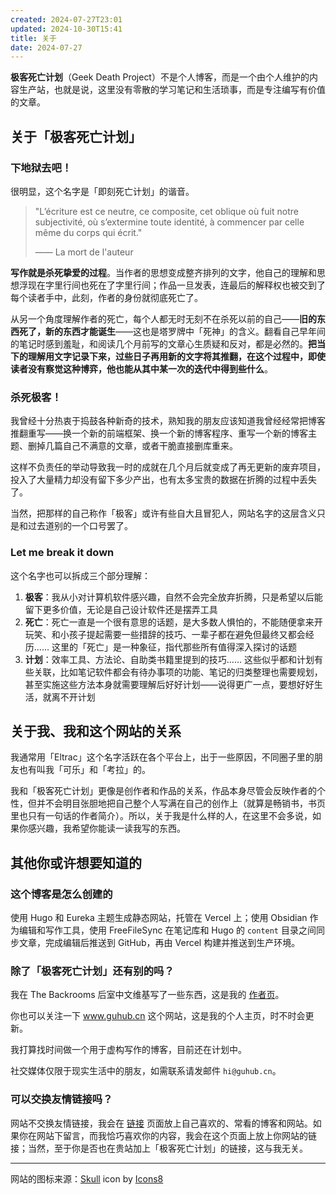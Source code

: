 ```yaml
---
created: 2024-07-27T23:01
updated: 2024-10-30T15:41
title: 关于
date: 2024-07-27
---
```


**极客死亡计划**（Geek Death Project）不是个人博客，而是一个由个人维护的内容生产站，也就是说，这里没有零散的学习笔记和生活琐事，而是专注编写有价值的文章。

## 关于「极客死亡计划」

### 下地狱去吧！

很明显，这个名字是「即刻死亡计划」的谐音。

> "L’écriture est ce neutre, ce composite, cet oblique où fuit notre subjectivité, où s’extermine toute identité, à commencer par celle même du corps qui écrit."
>
> —— La mort de l'auteur

**写作就是杀死挚爱的过程**。当作者的思想变成整齐排列的文字，他自己的理解和思想浮现在字里行间也死在了字里行间；作品一旦发表，连最后的解释权也被交到了每个读者手中，此刻，作者的身份就彻底死亡了。

从另一个角度理解作者的死亡，每个人都无时无刻不在杀死以前的自己——**旧的东西死了，新的东西才能诞生**——这也是塔罗牌中「死神」的含义。翻看自己早年间的笔记时感到羞耻，和阅读几个月前写的文章心生质疑和反对，都是必然的。**把当下的理解用文字记录下来，过些日子再用新的文字将其推翻，在这个过程中，即使读者没有察觉这种博弈，他也能从其中某一次的迭代中得到些什么**。

### 杀死极客！

我曾经十分热衷于捣鼓各种新奇的技术，熟知我的朋友应该知道我曾经经常把博客推翻重写——换一个新的前端框架、换一个新的博客程序、重写一个新的博客主题、删掉几篇自己不满意的文章，或者干脆直接删库重来。

这样不负责任的举动导致我一时的成就在几个月后就变成了再无更新的废弃项目，投入了大量精力却没有留下多少产出，也有太多宝贵的数据在折腾的过程中丢失了。

当然，把那样的自己称作「极客」或许有些自大且冒犯人，网站名字的这层含义只是和过去道别的一个口号罢了。

### Let me break it down

这个名字也可以拆成三个部分理解：

1. **极客**：我从小对计算机软件感兴趣，自然不会完全放弃折腾，只是希望以后能留下更多价值，无论是自己设计软件还是摆弄工具
2. **死亡**：死亡一直是一个很有意思的话题，是大多数人惧怕的，不能随便拿来开玩笑、和小孩子提起需要一些措辞的技巧、一辈子都在避免但最终又都会经历…… 这里的「死亡」是一种象征，指代那些所有值得深入探讨的话题
3. **计划**：效率工具、方法论、自助类书籍里提到的技巧…… 这些似乎都和计划有些关联，比如笔记软件都会有待办事项的功能、笔记的归类整理也需要规划，甚至实施这些方法本身就需要理解后好好计划——说得更广一点，要想好好生活，就离不开计划

## 关于我、我和这个网站的关系

我通常用「Eltrac」这个名字活跃在各个平台上，出于一些原因，不同圈子里的朋友也有叫我「可乐」和「考拉」的。

我和「极客死亡计划」更像是创作者和作品的关系，作品本身尽管会反映作者的个性，但并不会明目张胆地把自己整个人写满在自己的创作上（就算是畅销书，书页里也只有一句话的作者简介）。所以，关于我是什么样的人，在这里不会多说，如果你感兴趣，我希望你能读一读我写的东西。

## 其他你或许想要知道的

### 这个博客是怎么创建的

使用 Hugo 和 Eureka 主题生成静态网站，托管在 Vercel 上；使用 Obsidian 作为编辑和写作工具，使用 FreeFileSync 在笔记库和 Hugo 的 `content` 目录之间同步文章，完成编辑后推送到 GitHub，再由 Vercel 构建并推送到生产环境。

### 除了「极客死亡计划」还有别的吗？

我在 The Backrooms 后室中文维基写了一些东西，这是我的 [作者页](https://backrooms-wiki-cn.wikidot.com/author:eltrac)。

你也可以关注一下 www.guhub.cn 这个网站，这是我的个人主页，时不时会更新。

我打算找时间做一个用于虚构写作的博客，目前还在计划中。

社交媒体仅限于现实生活中的朋友，如需联系请发邮件 `hi@guhub.cn`。

### 可以交换友情链接吗？

网站不交换友情链接，我会在 [链接](./links) 页面放上自己喜欢的、常看的博客和网站。如果你在网站下留言，而我恰巧喜欢你的内容，我会在这个页面上放上你网站的链接；当然，至于你是否也在贵站加上「极客死亡计划」的链接，这与我无关。

------

网站的图标来源：<a target="_blank" href="https://icons8.com/icon/dFh2MtWbG5FC/skull">Skull</a> icon by <a target="_blank" href="https://icons8.com">Icons8</a>